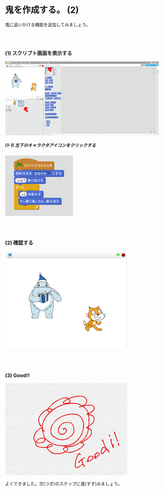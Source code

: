 # 鬼を作成する。 (2)


鬼に追いかける機能を追加してみましょう。


<br>
<br>

### (1) スクリプト画面を表示する

![](h001.png)

##### (1-1) 左下のキャラクタアイコンをクリックする

![](gs001.png)

<br>
<br>

### (2) 確認する

![](con01.png)


<br>
<br>

### (3) Good!!

![](../good.png)

よくできました。次(つぎ)のステップに進(すす)みましょう。

<br>
<br>